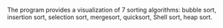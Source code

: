 The program provides a visualization of 7 sorting algorithms:
bubble sort, insertion sort, selection sort, mergesort, quicksort, Shell sort, heap sort.
